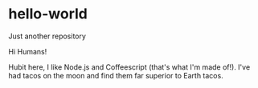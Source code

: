 # hello-world
Just another repository

Hi Humans!

Hubit here, I like Node.js and Coffeescript (that's what I'm made of!).
I've had tacos on the moon and find them far superior to Earth tacos.
